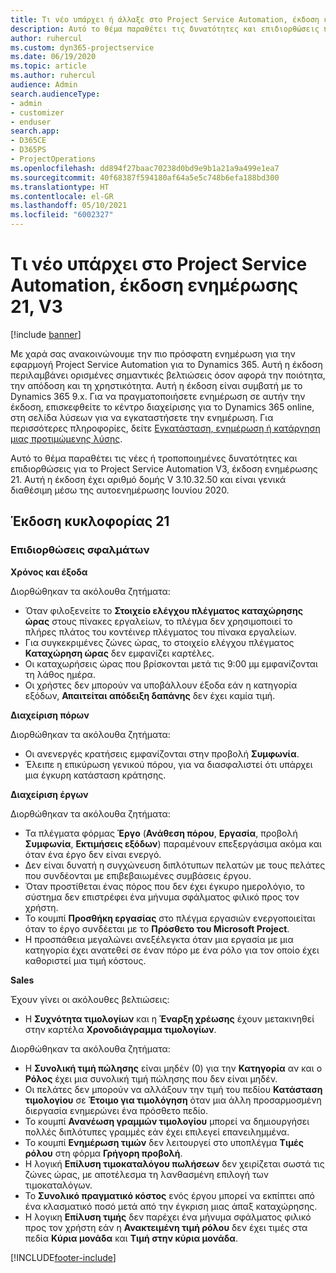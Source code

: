 ```yaml
---
title: Τι νέο υπάρχει ή άλλαξε στο Project Service Automation, έκδοση ενημέρωσης 21, V3
description: Αυτό το θέμα παραθέτει τις δυνατότητες και επιδιορθώσεις που είναι διαθέσιμες στο Project Service Automation, έκδοση ενημέρωσης 21, V3.
author: ruhercul
ms.custom: dyn365-projectservice
ms.date: 06/19/2020
ms.topic: article
ms.author: ruhercul
audience: Admin
search.audienceType:
- admin
- customizer
- enduser
search.app:
- D365CE
- D365PS
- ProjectOperations
ms.openlocfilehash: dd894f27baac70238d0bd9e9b1a21a9a499e1ea7
ms.sourcegitcommit: 40f68387f594180af64a5e5c748b6efa188bd300
ms.translationtype: HT
ms.contentlocale: el-GR
ms.lasthandoff: 05/10/2021
ms.locfileid: "6002327"
---
```

# <a name="project-service-automation-update-release-21-v3"></a>Τι νέο υπάρχει στο Project Service Automation, έκδοση ενημέρωσης 21, V3

[!include [banner](../includes/psa-now-project-operations.md)]

Με χαρά σας ανακοινώνουμε την πιο πρόσφατη ενημέρωση για την εφαρμογή Project Service Automation για το Dynamics 365. Αυτή η έκδοση περιλαμβάνει ορισμένες σημαντικές βελτιώσεις όσον αφορά την ποιότητα, την απόδοση και τη χρηστικότητα. Αυτή η έκδοση είναι συμβατή με το Dynamics 365 9.x. Για να πραγματοποιήσετε ενημέρωση σε αυτήν την έκδοση, επισκεφθείτε το κέντρο διαχείρισης για το Dynamics 365 online, στη σελίδα λύσεων για να εγκαταστήσετε την ενημέρωση. Για περισσότερες πληροφορίες, δείτε [Εγκατάσταση, ενημέρωση ή κατάργηση μιας προτιμώμενης λύσης](/power-platform/admin/install-remove-preferred-solution).

Αυτό το θέμα παραθέτει τις νέες ή τροποποιημένες δυνατότητες και επιδιορθώσεις για το Project Service Automation V3, έκδοση ενημέρωσης 21. Αυτή η έκδοση έχει αριθμό δομής V 3.10.32.50 και είναι γενικά διαθέσιμη μέσω της αυτοενημέρωσης Ιουνίου 2020.

## <a name="update-release-21"></a>Έκδοση κυκλοφορίας 21

### <a name="bug-fixes"></a>Επιδιορθώσεις σφαλμάτων

**Χρόνος και έξοδα**

Διορθώθηκαν τα ακόλουθα ζητήματα:

- Όταν φιλοξενείτε το **Στοιχείο ελέγχου πλέγματος καταχώρησης ώρας** στους πίνακες εργαλείων, το πλέγμα δεν χρησιμοποιεί το πλήρες πλάτος του κοντέινερ πλέγματος του πίνακα εργαλείων.
- Για συγκεκριμένες ζώνες ώρας, το στοιχείο ελέγχου πλέγματος **Καταχώρηση ώρας** δεν εμφανίζει καρτέλες.
- Οι καταχωρήσεις ώρας που βρίσκονται μετά τις 9:00 μμ εμφανίζονται τη λάθος ημέρα.
- Οι χρήστες δεν μπορούν να υποβάλλουν έξοδα εάν η κατηγορία εξόδων, **Απαιτείται απόδειξη δαπάνης** δεν έχει καμία τιμή.

**Διαχείριση πόρων**

Διορθώθηκαν τα ακόλουθα ζητήματα:

- Οι ανενεργές κρατήσεις εμφανίζονται στην προβολή **Συμφωνία**.
- Έλειπε η επικύρωση γενικού πόρου, για να διασφαλιστεί ότι υπάρχει μια έγκυρη κατάσταση κράτησης.

**Διαχείριση έργων**

Διορθώθηκαν τα ακόλουθα ζητήματα:

- Τα πλέγματα φόρμας **Έργο** (**Ανάθεση πόρου**, **Εργασία**, προβολή **Συμφωνία**, **Εκτιμήσεις εξόδων**) παραμένουν επεξεργάσιμα ακόμα και όταν ένα έργο δεν είναι ενεργό.
- Δεν είναι δυνατή η συγχώνευση διπλότυπων πελατών με τους πελάτες που συνδέονται με επιβεβαιωμένες συμβάσεις έργου.
- Όταν προστίθεται ένας πόρος που δεν έχει έγκυρο ημερολόγιο, το σύστημα δεν επιστρέφει ένα μήνυμα σφάλματος φιλικό προς τον χρήστη.
- Το κουμπί **Προσθήκη εργασίας** στο πλέγμα εργασιών ενεργοποιείται όταν το έργο συνδέεται με το **Πρόσθετο του Microsoft Project**.
- Η προσπάθεια μεγαλώνει ανεξέλεγκτα όταν μια εργασία με μια κατηγορία έχει ανατεθεί σε έναν πόρο με ένα ρόλο για τον οποίο έχει καθοριστεί μια τιμή κόστους.

**Sales**

Έχουν γίνει οι ακόλουθες βελτιώσεις:

- Η **Συχνότητα τιμολογίων** και η **Έναρξη χρέωσης** έχουν μετακινηθεί στην καρτέλα **Χρονοδιάγραμμα τιμολογίων**.

Διορθώθηκαν τα ακόλουθα ζητήματα:

- Η **Συνολική τιμή πώλησης** είναι μηδέν (0) για την **Κατηγορία** αν και ο **Ρόλος** έχει μια συνολική τιμή πώλησης που δεν είναι μηδέν.
- Οι πελάτες δεν μπορούν να αλλάξουν την τιμή του πεδίου **Κατάσταση τιμολογίου** σε **Έτοιμο για τιμολόγηση** όταν μια άλλη προσαρμοσμένη διεργασία ενημερώνει ένα πρόσθετο πεδίο.
- Το κουμπί **Ανανέωση γραμμών τιμολογίου** μπορεί να δημιουργήσει πολλές διπλότυπες γραμμές εάν έχει επιλεγεί επανειλημμένα.
- Το κουμπί **Ενημέρωση τιμών** δεν λειτουργεί στο υποπλέγμα **Τιμές ρόλου** στη φόρμα **Γρήγορη προβολή**.
- Η λογική **Επίλυση τιμοκαταλόγου πωλήσεων** δεν χειρίζεται σωστά τις ζώνες ώρας, με αποτέλεσμα τη λανθασμένη επιλογή των τιμοκαταλόγων.
- Το **Συνολικό πραγματικό κόστος** ενός έργου μπορεί να εκπίπτει από ένα κλασματικό ποσό μετά από την έγκριση μιας άπαξ καταχώρησης.
- Η λογικη **Επίλυση τιμής** δεν παρέχει ένα μήνυμα σφάλματος φιλικό προς τον χρήστη εάν η **Ανακτειμένη τιμή ρόλου** δεν έχει τιμές στα πεδία **Κύρια μονάδα** και **Τιμή στην κύρια μονάδα**.


[!INCLUDE[footer-include](../includes/footer-banner.md)]